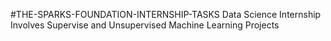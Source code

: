#THE-SPARKS-FOUNDATION-INTERNSHIP-TASKS 
Data Science Internship
Involves Supervise and Unsupervised Machine Learning Projects
